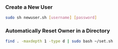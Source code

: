 ### Create a New User

```bash
sudo sh newuser.sh [username] [password]
```

### Automatically Reset Owner in a Directory

```bash
find . -maxdepth 1 -type d | sudo bash ~/set.sh
```
